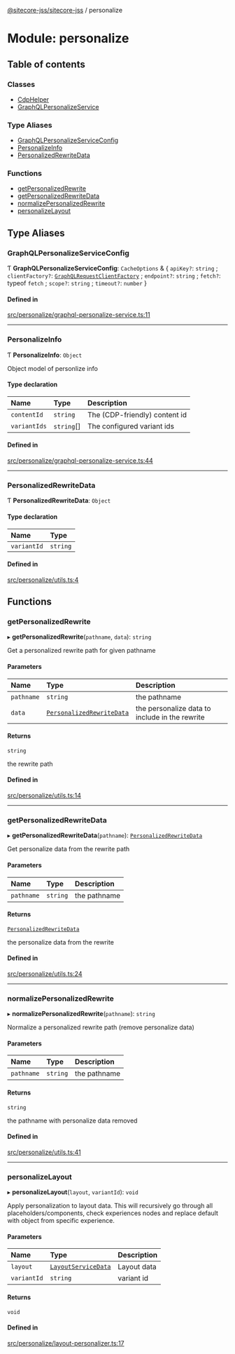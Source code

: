 [@sitecore-jss/sitecore-jss](../README.md) / personalize

# Module: personalize

## Table of contents

### Classes

- [CdpHelper](../classes/personalize.CdpHelper.md)
- [GraphQLPersonalizeService](../classes/personalize.GraphQLPersonalizeService.md)

### Type Aliases

- [GraphQLPersonalizeServiceConfig](personalize.md#graphqlpersonalizeserviceconfig)
- [PersonalizeInfo](personalize.md#personalizeinfo)
- [PersonalizedRewriteData](personalize.md#personalizedrewritedata)

### Functions

- [getPersonalizedRewrite](personalize.md#getpersonalizedrewrite)
- [getPersonalizedRewriteData](personalize.md#getpersonalizedrewritedata)
- [normalizePersonalizedRewrite](personalize.md#normalizepersonalizedrewrite)
- [personalizeLayout](personalize.md#personalizelayout)

## Type Aliases

### GraphQLPersonalizeServiceConfig

Ƭ **GraphQLPersonalizeServiceConfig**: `CacheOptions` & \{ `apiKey?`: `string` ; `clientFactory?`: [`GraphQLRequestClientFactory`](index.md#graphqlrequestclientfactory) ; `endpoint?`: `string` ; `fetch?`: typeof `fetch` ; `scope?`: `string` ; `timeout?`: `number`  }

#### Defined in

[src/personalize/graphql-personalize-service.ts:11](https://github.com/Sitecore/jss/blob/8ed837934/packages/sitecore-jss/src/personalize/graphql-personalize-service.ts#L11)

___

### PersonalizeInfo

Ƭ **PersonalizeInfo**: `Object`

Object model of personlize info

#### Type declaration

| Name | Type | Description |
| :------ | :------ | :------ |
| `contentId` | `string` | The (CDP-friendly) content id |
| `variantIds` | `string`[] | The configured variant ids |

#### Defined in

[src/personalize/graphql-personalize-service.ts:44](https://github.com/Sitecore/jss/blob/8ed837934/packages/sitecore-jss/src/personalize/graphql-personalize-service.ts#L44)

___

### PersonalizedRewriteData

Ƭ **PersonalizedRewriteData**: `Object`

#### Type declaration

| Name | Type |
| :------ | :------ |
| `variantId` | `string` |

#### Defined in

[src/personalize/utils.ts:4](https://github.com/Sitecore/jss/blob/8ed837934/packages/sitecore-jss/src/personalize/utils.ts#L4)

## Functions

### getPersonalizedRewrite

▸ **getPersonalizedRewrite**(`pathname`, `data`): `string`

Get a personalized rewrite path for given pathname

#### Parameters

| Name | Type | Description |
| :------ | :------ | :------ |
| `pathname` | `string` | the pathname |
| `data` | [`PersonalizedRewriteData`](personalize.md#personalizedrewritedata) | the personalize data to include in the rewrite |

#### Returns

`string`

the rewrite path

#### Defined in

[src/personalize/utils.ts:14](https://github.com/Sitecore/jss/blob/8ed837934/packages/sitecore-jss/src/personalize/utils.ts#L14)

___

### getPersonalizedRewriteData

▸ **getPersonalizedRewriteData**(`pathname`): [`PersonalizedRewriteData`](personalize.md#personalizedrewritedata)

Get personalize data from the rewrite path

#### Parameters

| Name | Type | Description |
| :------ | :------ | :------ |
| `pathname` | `string` | the pathname |

#### Returns

[`PersonalizedRewriteData`](personalize.md#personalizedrewritedata)

the personalize data from the rewrite

#### Defined in

[src/personalize/utils.ts:24](https://github.com/Sitecore/jss/blob/8ed837934/packages/sitecore-jss/src/personalize/utils.ts#L24)

___

### normalizePersonalizedRewrite

▸ **normalizePersonalizedRewrite**(`pathname`): `string`

Normalize a personalized rewrite path (remove personalize data)

#### Parameters

| Name | Type | Description |
| :------ | :------ | :------ |
| `pathname` | `string` | the pathname |

#### Returns

`string`

the pathname with personalize data removed

#### Defined in

[src/personalize/utils.ts:41](https://github.com/Sitecore/jss/blob/8ed837934/packages/sitecore-jss/src/personalize/utils.ts#L41)

___

### personalizeLayout

▸ **personalizeLayout**(`layout`, `variantId`): `void`

Apply personalization to layout data. This will recursively go through all placeholders/components, check experiences nodes and replace default with object from specific experience.

#### Parameters

| Name | Type | Description |
| :------ | :------ | :------ |
| `layout` | [`LayoutServiceData`](../interfaces/layout.LayoutServiceData.md) | Layout data |
| `variantId` | `string` | variant id |

#### Returns

`void`

#### Defined in

[src/personalize/layout-personalizer.ts:17](https://github.com/Sitecore/jss/blob/8ed837934/packages/sitecore-jss/src/personalize/layout-personalizer.ts#L17)
